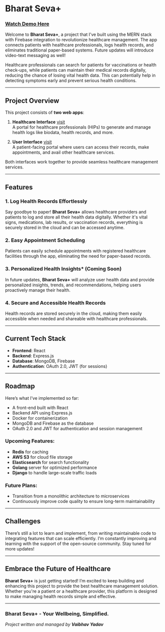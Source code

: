 # Bharat Seva+

### [Watch Demo Here](https://youtube.com/playlist?list=PLXRQ5AMta2AI_jZlGr0A5owICnGkDpElO&si=8AApluBocodaW-pr)

Welcome to **Bharat Seva+**, a project that I’ve built using the MERN stack with Firebase integration to revolutionize healthcare management. The app connects patients with healthcare professionals, logs health records, and eliminates traditional paper-based systems. Future updates will introduce video-text messaging as well!

Healthcare professionals can search for patients for vaccinations or health check-ups, while patients can maintain their medical records digitally, reducing the chance of losing vital health data. This can potentially help in detecting symptoms early and prevent serious health conditions.

---

## Project Overview

This project consists of **two web apps**:

1. **Healthcare Interface** [visit](https://bharatsevaplus-healthcare.netlify.app/)  
   A portal for healthcare professionals (HIPs) to generate and manage health logs like biodata, health records, and more.

2. **User Interface** [visit](https://bharatsevaplus-user.netlify.app/)  
   A patient-facing portal where users can access their records, make appointments, and avail other healthcare services.

Both interfaces work together to provide seamless healthcare management services.

---

## Features

### 1. Log Health Records Effortlessly  
Say goodbye to paper! **Bharat Seva+** allows healthcare providers and patients to log and store all their health data digitally. Whether it's vital signs, medications, lab results, or vaccination records, everything is securely stored in the cloud and can be accessed anytime.

### 2. Easy Appointment Scheduling  
Patients can easily schedule appointments with registered healthcare facilities through the app, eliminating the need for paper-based records.

### 3. Personalized Health Insights* (Coming Soon)  
In future updates, **Bharat Seva+** will analyze user health data and provide personalized insights, trends, and recommendations, helping users proactively manage their health.

### 4. Secure and Accessible Health Records  
Health records are stored securely in the cloud, making them easily accessible when needed and shareable with healthcare professionals.

---

## Current Tech Stack

- **Frontend**: React  
- **Backend**: Express.js  
- **Database**: MongoDB, Firebase  
- **Authentication**: OAuth 2.0, JWT (for sessions)  

---

## Roadmap

Here’s what I’ve implemented so far:

- A front-end built with React
- Backend API using Express.js
- Docker for containerization
- MongoDB and Firebase as the database
- OAuth 2.0 and JWT for authentication and session management

### Upcoming Features:

- **Redis** for caching  
- **AWS S3** for cloud file storage  
- **Elasticsearch** for search functionality  
- **Golang** server for optimized performance  
- **Django** to handle large-scale traffic loads

### Future Plans:
- Transition from a monolithic architecture to microservices
- Continuously improve code quality to ensure long-term maintainability

---

## Challenges

There’s still a lot to learn and implement, from writing maintainable code to integrating features that can scale efficiently. I’m constantly improving and learning with the support of the open-source community. Stay tuned for more updates!

---

## Embrace the Future of Healthcare

**Bharat Seva+** is just getting started! I’m excited to keep building and enhancing this project to provide the best healthcare management solution. Whether you're a patient or a healthcare provider, this platform is designed to make managing health records simple and effective.

---

### Bharat Seva+ - Your Wellbeing, Simplified.

_Project written and managed by **Vaibhav Yadav**_

